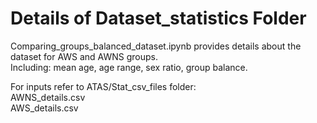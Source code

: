 # Details of Dataset_statistics Folder

Comparing_groups_balanced_dataset.ipynb provides details about the dataset for AWS and AWNS groups.  
Including: mean age, age range, sex ratio, group balance.  

For inputs refer to ATAS/Stat_csv_files folder:     
AWNS_details.csv  
AWS_details.csv  

